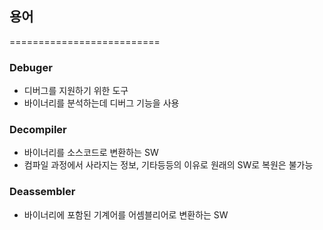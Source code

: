 ## 용어
==========================

### Debuger
* 디버그를 지원하기 위한 도구
* 바이너리를 분석하는데 디버그 기능을 사용

### Decompiler
* 바이너리를 소스코드로 변환하는 SW
* 컴파일 과정에서 사라지는 정보, 기타등등의 이유로 원래의 SW로 복원은 불가능

### Deassembler
* 바이너리에 포함된 기계어를 어셈블리어로 변환하는 SW 